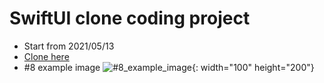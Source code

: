 # SwiftUI clone coding project
 - Start from 2021/05/13
 - [Clone here](https://www.youtube.com/watch?v=LiWtjXLlhYw&amp;list=PLgOlaPUIbynqyJHiTEv7CFaXd8g5jtogT)
 - #8 example image
![#8_example_image](https://user-images.githubusercontent.com/83416999/118790339-a243e900-b8d0-11eb-9116-3e32d9619bd5.png){: width="100" height="200"}
